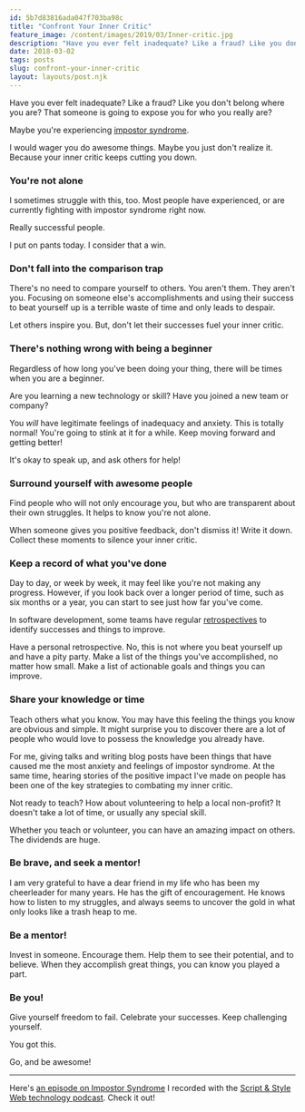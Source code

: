 ```yaml
---
id: 5b7d83816ada047f703ba98c
title: "Confront Your Inner Critic"
feature_image: /content/images/2019/03/Inner-critic.jpg
description: "Have you ever felt inadequate? Like a fraud? Like you don't belong where you are? That someone is going to expose you for who you really…"
date: 2018-03-02
tags: posts
slug: confront-your-inner-critic
layout: layouts/post.njk
---
```


Have you ever felt inadequate? Like a fraud? Like you don't belong where you are? That someone is going to expose you for who you really are?

Maybe you're experiencing [impostor syndrome](https://en.wikipedia.org/wiki/Impostor_syndrome).

I would wager you do awesome things. Maybe you just don't realize it. Because your inner critic keeps cutting you down.

### You're not alone

I sometimes struggle with this, too. Most people have experienced, or are currently fighting with impostor syndrome right now.

Really successful people.

I put on pants today. I consider that a win.

### Don't fall into the comparison trap

There's no need to compare yourself to others. You aren't them. They aren't you. Focusing on someone else's accomplishments and using their success to beat yourself up is a terrible waste of time and only leads to despair.

Let others inspire you. But, don't let their successes fuel your inner critic.

### There's nothing wrong with being a beginner

Regardless of how long you've been doing your thing, there will be times when you are a beginner.

Are you learning a new technology or skill? Have you joined a new team or company?

You _will_ have legitimate feelings of inadequacy and anxiety. This is totally normal! You're going to stink at it for a while. Keep moving forward and getting better!

It's okay to speak up, and ask others for help!

### Surround yourself with awesome people

Find people who will not only encourage you, but who are transparent about their own struggles. It helps to know you're not alone.

When someone gives you positive feedback, don't dismiss it! Write it down. Collect these moments to silence your inner critic.

### Keep a record of what you've done

Day to day, or week by week, it may feel like you're not making any progress. However, if you look back over a longer period of time, such as six months or a year, you can start to see just how far you've come.

In software development, some teams have regular [retrospectives](https://en.wikipedia.org/wiki/Retrospective) to identify successes and things to improve.

Have a personal retrospective. No, this is not where you beat yourself up and have a pity party. Make a list of the things you've accomplished, no matter how small. Make a list of actionable goals and things you can improve.

### Share your knowledge or time

Teach others what you know. You may have this feeling the things you know are obvious and simple. It might surprise you to discover there are a lot of people who would love to possess the knowledge you already have.

For me, giving talks and writing blog posts have been things that have caused me the most anxiety and feelings of impostor syndrome. At the same time, hearing stories of the positive impact I've made on people has been one of the key strategies to combating my inner critic.

Not ready to teach? How about volunteering to help a local non-profit? It doesn't take a lot of time, or usually any special skill.

Whether you teach or volunteer, you can have an amazing impact on others. The dividends are huge.

### Be brave, and seek a mentor!

I am very grateful to have a dear friend in my life who has been my cheerleader for many years. He has the gift of encouragement. He knows how to listen to my struggles, and always seems to uncover the gold in what only looks like a trash heap to me.

### Be a mentor!

Invest in someone. Encourage them. Help them to see their potential, and to believe. When they accomplish great things, you can know you played a part.

### Be you!

Give yourself freedom to fail. Celebrate your successes. Keep challenging yourself.

You got this.

Go, and be awesome!

* * *

Here's [an episode on Impostor Syndrome](https://youtu.be/qh9KcV9HKS4) I recorded with the [Script & Style Web technology podcast](https://www.youtube.com/channel/UCYVTUh34eDCAXrB5iIWH4yA). Check it out!
